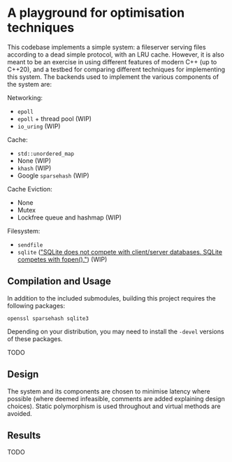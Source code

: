 # A playground for optimisation techniques

This codebase implements a simple system: a fileserver serving files according to a dead simple protocol, with an LRU cache. However, it is also meant to be an exercise in using different features of modern C++ (up to C++20), and a testbed for comparing different techniques for implementing this system. The backends used to implement the various components of the system are:

Networking:
- `epoll`
- `epoll` + thread pool (WIP)
- `io_uring` (WIP)

Cache:
- `std::unordered_map`
- None (WIP)
- `khash` (WIP)
- Google `sparsehash` (WIP)

Cache Eviction:
- None
- Mutex
- Lockfree queue and hashmap (WIP)

Filesystem:
- `sendfile`
- `sqlite` (["SQLite does not compete with client/server databases. SQLite competes with fopen()."](https://www.sqlite.org/whentouse.html#:~:text=SQLite%20competes%20with%20fopen())) (WIP)

## Compilation and Usage

In addition to the included submodules, building this project requires the following packages:

```
openssl sparsehash sqlite3
```

Depending on your distribution, you may need to install the `-devel` versions of these packages.

TODO

## Design

The system and its components are chosen to minimise latency where possible (where deemed infeasible, comments are added explaining design choices). Static polymorphism is used throughout and virtual methods are avoided.

## Results

TODO
